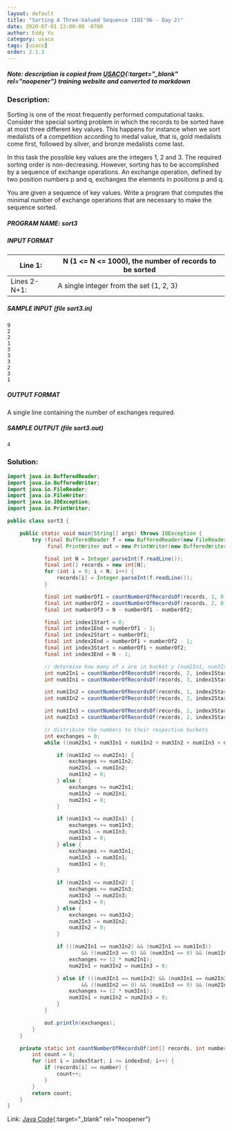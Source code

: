 ```yaml
---
layout: default
title: "Sorting A Three-Valued Sequence (IOI'96 - Day 2)"
date: 2020-07-01 12:00:00 -0700
author: Eddy Yu
category: usaco
tags: [usaco]
order: 2.1.3
---
```


##### Note: description is copied from [USACO](http://www.usaco.org/){:target="_blank" rel="noopener"} training website and converted to markdown

### Description:
Sorting is one of the most frequently performed computational tasks. Consider 
the special sorting problem in which the records to be sorted have at most 
three different key values. This happens for instance when we sort medalists 
of a competition according to medal value, that is, gold medalists come first, 
followed by silver, and bronze medalists come last.

In this task the possible key values are the integers 1, 2 and 3. The required 
sorting order is non-decreasing. However, sorting has to be accomplished by a 
sequence of exchange operations. An exchange operation, defined by two position 
numbers p and q, exchanges the elements in positions p and q.

You are given a sequence of key values. Write a program that computes the 
minimal number of exchange operations that are necessary to make the sequence 
sorted.

##### PROGRAM NAME: sort3

##### INPUT FORMAT

Line 1:      | N (1 <= N <= 1000), the number of records to be sorted
-------------|---------------------
Lines 2-N+1: | A single integer from the set {1, 2, 3}


##### SAMPLE INPUT (file sort3.in)
```
9
2
2
1
3
3
3
2
3
1
```

##### OUTPUT FORMAT
A single line containing the number of exchanges required.

##### SAMPLE OUTPUT (file sort3.out)
```
4
```

### Solution:
```java
import java.io.BufferedReader;
import java.io.BufferedWriter;
import java.io.FileReader;
import java.io.FileWriter;
import java.io.IOException;
import java.io.PrintWriter;

public class sort3 {

    public static void main(String[] args) throws IOException {
        try (final BufferedReader f = new BufferedReader(new FileReader("sort3.in"));
             final PrintWriter out = new PrintWriter(new BufferedWriter(new FileWriter("sort3.out")))) {

            final int N = Integer.parseInt(f.readLine());
            final int[] records = new int[N];
            for (int i = 0; i < N; i++) {
                records[i] = Integer.parseInt(f.readLine());
            }

            final int numberOf1 = countNumberOfRecordsOf(records, 1, 0, N - 1);
            final int numberOf2 = countNumberOfRecordsOf(records, 2, 0, N - 1);
            final int numberOf3 = N - numberOf1 - numberOf2;

            final int index1Start = 0;
            final int index1End = numberOf1 - 1;
            final int index2Start = numberOf1;
            final int index2End = numberOf1 + numberOf2 - 1;
            final int index3Start = numberOf1 + numberOf2;
            final int index3End = N - 1;

            // determine how many of x are in bucket y (num2In1, num3In1, num1In2, ...)
            int num2In1 = countNumberOfRecordsOf(records, 2, index1Start, index1End);
            int num3In1 = countNumberOfRecordsOf(records, 3, index1Start, index1End);

            int num1In2 = countNumberOfRecordsOf(records, 1, index2Start, index2End);
            int num3In2 = countNumberOfRecordsOf(records, 3, index2Start, index2End);

            int num1In3 = countNumberOfRecordsOf(records, 1, index3Start, index3End);
            int num2In3 = countNumberOfRecordsOf(records, 2, index3Start, index3End);

            // distribute the numbers to their respective buckets
            int exchanges = 0;
            while ((num2In1 + num3In1 + num1In2 + num3In2 + num1In3 + num2In3) > 0) {

                if (num1In2 <= num2In1) {
                    exchanges += num1In2;
                    num2In1 -= num1In2;
                    num1In2 = 0;
                } else {
                    exchanges += num2In1;
                    num1In2 -= num2In1;
                    num2In1 = 0;
                }

                if (num1In3 <= num3In1) {
                    exchanges += num1In3;
                    num3In1 -= num1In3;
                    num1In3 = 0;
                } else {
                    exchanges += num3In1;
                    num1In3 -= num3In1;
                    num3In1 = 0;
                }

                if (num2In3 <= num3In2) {
                    exchanges += num2In3;
                    num3In2 -= num2In3;
                    num2In3 = 0;
                } else {
                    exchanges += num3In2;
                    num2In3 -= num3In2;
                    num3In2 = 0;
                }

                if (((num2In1 == num3In2) && (num2In1 == num1In3))
                        && ((num2In3 == 0) && (num3In1 == 0) && (num1In2 == 0))) {
                    exchanges += (2 * num2In1);
                    num2In1 = num3In2 = num1In3 = 0;

                } else if (((num3In1 == num1In2) && (num3In1 == num2In3))
                        && ((num3In2 == 0) && (num1In3 == 0) && (num2In1 == 0))) {
                    exchanges += (2 * num3In1);
                    num3In1 = num1In2 = num2In3 = 0;
                }
            }

            out.println(exchanges);
        }
    }

    private static int countNumberOfRecordsOf(int[] records, int number, int indexStart, int indexEnd) {
        int count = 0;
        for (int i = indexStart; i <= indexEnd; i++) {
            if (records[i] == number) {
                count++;
            }
        }
        return count;
    }
}
``` 
Link: [Java Code](https://github.com/eddycyu/usaco/blob/master/src/sort3.java){:target="_blank" rel="noopener"}
